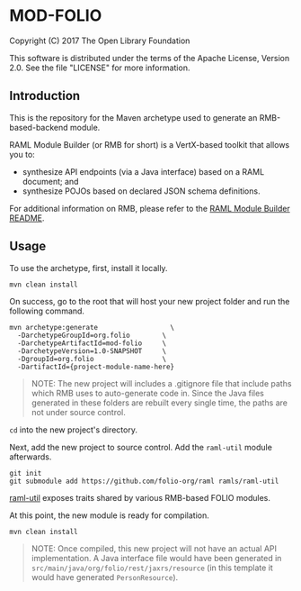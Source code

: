 # MOD-FOLIO

Copyright (C) 2017 The Open Library Foundation

This software is distributed under the terms of the Apache License, Version 2.0. See the file "LICENSE" for more information.

## Introduction

This is the repository for the Maven archetype used to generate an RMB-based-backend module.

RAML Module Builder (or RMB for short) is a VertX-based toolkit that allows you to:
* synthesize API endpoints (via a Java interface) based on a RAML document; and
* synthesize POJOs based on declared JSON schema definitions.

For additional information on RMB, please refer to the [RAML Module Builder README](https://github.com/folio-org/raml-module-builder).


## Usage

To use the archetype, first, install it locally. 

```
mvn clean install
```

On success, go to the root that will host your new project folder and run the following command.

```
mvn archetype:generate              	\
  -DarchetypeGroupId=org.folio        \
  -DarchetypeArtifactId=mod-folio     \
  -DarchetypeVersion=1.0-SNAPSHOT     \
  -DgroupId=org.folio                 \
  -DartifactId={project-module-name-here}
```

> NOTE: The new project will includes a .gitignore file that include paths which RMB uses to auto-generate code in. Since the Java files generated in these folders are rebuilt every single time, the paths are not under source control.

`cd` into the new project's directory.

 

Next, add the new project to source control. Add the `raml-util` module afterwards. 

```
git init
git submodule add https://github.com/folio-org/raml ramls/raml-util
```

[raml-util](https://github.com/folio-org/raml) exposes traits shared by various RMB-based FOLIO modules.

At this point, the new module is ready for compilation.

`mvn clean install`

> NOTE: Once compiled, this new project will not have an actual API implementation. A Java interface file would have been generated in `src/main/java/org/folio/rest/jaxrs/resource` (in this template it would have generated `PersonResource`).
